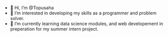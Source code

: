 - 👋 Hi, I’m @Topusaha
- 👀 I’m interested in developing my skills as a programmer and problem solver.
- 🌱 I’m currently learning data science modules, and web developement in preperation for my summer intern project.

<!---
Topusaha/Topusaha is a ✨ special ✨ repository because its `README.md` (this file) appears on your GitHub profile.
You can click the Preview link to take a look at your changes.
--->
